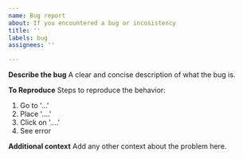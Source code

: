 ```yaml
---
name: Bug report
about: If you encountered a bug or incosistency
title: ''
labels: bug
assignees: ''

---
```


**Describe the bug**
A clear and concise description of what the bug is.

**To Reproduce**
Steps to reproduce the behavior:
1. Go to '...'
2. Place '....'
3. Click on '....'
4. See error

**Additional context**
Add any other context about the problem here.
